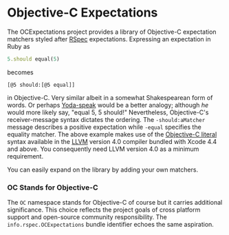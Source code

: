 # Objective-C Expectations

The OCExpectations project provides a library of Objective-C expectation matchers styled after [RSpec](http://rspec.info/) expectations. Expressing an expectation in Ruby as

```ruby
5.should equal(5)
```

becomes

```objc
[@5 should:[@5 equal]]
```

in Objective-C. Very similar albeit in a somewhat Shakespearean form of words. Or perhaps [Yoda-speak](http://www.yodaspeak.co.uk/index.php) would be a better analogy; although _he_ would more likely say, "equal 5, 5 should!" Nevertheless, Objective-C's receiver-message syntax dictates the ordering. The `-should:aMatcher` message describes a positive expectation while `-equal` specifies the equality matcher. The above example makes use of the [Objective-C literal](http://clang.llvm.org/docs/ObjectiveCLiterals.html) syntax available in the [LLVM](http://llvm.org/) version 4.0 compiler bundled with Xcode 4.4 and above. You consequently need LLVM version 4.0 as a minimum requirement.

You can easily expand on the library by adding your own matchers.

### OC Stands for Objective-C

The `OC` namespace stands for Objective-C of course but it carries additional significance. This choice reflects the project goals of cross platform support and open-source community responsibility. The `info.rspec.OCExpectations` bundle identifier echoes the same aspiration.

